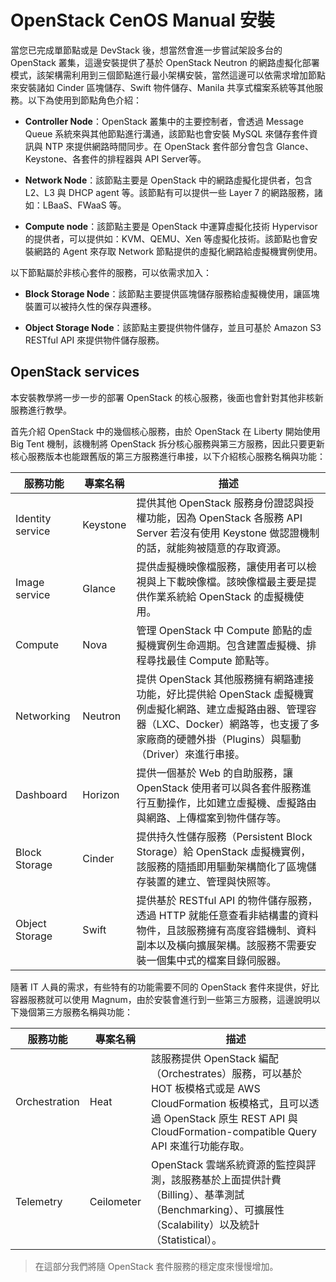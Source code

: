 # OpenStack CenOS Manual 安裝
當您已完成單節點或是 DevStack 後，想當然會進一步嘗試架設多台的 OpenStack 叢集，這邊安裝提供了基於 OpenStack Neutron 的網路虛擬化部署模式，該架構需利用到三個節點進行最小架構安裝，當然這邊可以依需求增加節點來安裝諸如 Cinder 區塊儲存、Swift 物件儲存、Manila 共享式檔案系統等其他服務。以下為使用到節點角色介紹：
* **Controller Node**：OpenStack 叢集中的主要控制者，會透過 Message Queue 系統來與其他節點進行溝通，該節點也會安裝 MySQL 來儲存套件資訊與 NTP 來提供網路時間同步。在 OpenStack 套件部分會包含 Glance、Keystone、各套件的排程器與 API Server等。

* **Network Node**：該節點主要是 OpenStack 中的網路虛擬化提供者，包含 L2、L3 與 DHCP agent 等。該節點有可以提供一些 Layer 7 的網路服務，諸如：LBaaS、FWaaS 等。

* **Compute node**：該節點主要是 OpenStack 中運算虛擬化技術 Hypervisor 的提供者，可以提供如：KVM、QEMU、Xen 等虛擬化技術。該節點也會安裝網路的 Agent 來存取 Network 節點提供的虛擬化網路給虛擬機實例使用。

以下節點屬於非核心套件的服務，可以依需求加入：
* **Block Storage Node**：該節點主要提供區塊儲存服務給虛擬機使用，讓區塊裝置可以被持久性的保存與遷移。

* **Object Storage Node**：該節點主要提供物件儲存，並且可基於 Amazon S3 RESTful API 來提供物件儲存服務。

## OpenStack services
本安裝教學將一步一步的部署 OpenStack 的核心服務，後面也會針對其他非核新服務進行教學。

首先介紹 OpenStack 中的幾個核心服務，由於 OpenStack 在 Liberty 開始使用 Big Tent 機制，該機制將 OpenStack 拆分核心服務與第三方服務，因此只要更新核心服務版本也能跟舊版的第三方服務進行串接，以下介紹核心服務名稱與功能：

| 服務功能         	| 專案名稱 	| 描述                                                                                                                                                                                                 	|
|------------------	|----------	|------------------------------------------------------------------------------------------------------------------------------------------------------------------------------------------------------	|
| Identity service 	| Keystone 	| 提供其他 OpenStack 服務身份證認與授權功能，因為 OpenStack 各服務 API Server 若沒有使用 Keystone 做認證機制的話，就能夠被隨意的存取資源。                                                             	|
| Image service    	| Glance   	| 提供虛擬機映像檔服務，讓使用者可以檢視與上下載映像檔。該映像檔最主要是提供作業系統給 OpenStack 的虛擬機使用。                                                                                        	|
| Compute          	| Nova     	| 管理 OpenStack 中 Compute 節點的虛擬機實例生命週期。包含建置虛擬機、排程尋找最佳 Compute 節點等。                                                                                                    	|
| Networking       	| Neutron  	| 提供 OpenStack 其他服務擁有網路連接功能，好比提供給 OpenStack 虛擬機實例虛擬化網路、建立虛擬路由器、管理容器（LXC、Docker）網路等，也支援了多家廠商的硬體外掛（Plugins）與驅動（Driver）來進行串接。 	|
| Dashboard        	| Horizon  	| 提供一個基於 Web 的自助服務，讓 OpenStack 使用者可以與各套件服務進行互動操作，比如建立虛擬機、虛擬路由與網路、上傳檔案到物件儲存等。                                                                 	|
| Block Storage    	| Cinder   	| 提供持久性儲存服務（Persistent Block Storage）給 OpenStack 虛擬機實例，該服務的隨插即用驅動架構簡化了區塊儲存裝置的建立、管理與快照等。                                                              	|
| Object Storage   	| Swift    	| 提供基於 RESTful API 的物件儲存服務，透過 HTTP 就能任意查看非結構畫的資料物件，且該服務擁有高度容錯機制、資料副本以及橫向擴展架構。該服務不需要安裝一個集中式的檔案目錄伺服器。                      	|

隨著 IT 人員的需求，有些特有的功能需要不同的 OpenStack 套件來提供，好比容器服務就可以使用 Magnum，由於安裝會進行到一些第三方服務，這邊說明以下幾個第三方服務名稱與功能：

| 服務功能      | 專案名稱   | 描述                                                                                                                                                                                             |
|---------------|------------|--------------------------------------------------------------------------------------------------------------------------------------------------------------------------------------------------|
| Orchestration | Heat       | 該服務提供 OpenStack 編配（Orchestrates）服務，可以基於 HOT 板模格式或是 AWS CloudFormation 板模格式，且可以透過 OpenStack 原生 REST API 與 CloudFormation-compatible Query API 來進行功能存取。 |
| Telemetry     | Ceilometer | OpenStack 雲端系統資源的監控與評測，該服務基於上面提供計費（Billing）、基準測試（Benchmarking）、可擴展性（Scalability）以及統計（Statistical）。                                                |

> 在這部分我們將隨 OpenStack 套件服務的穩定度來慢慢增加。
